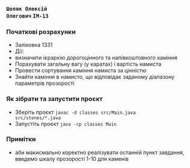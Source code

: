### <code>Шопяк Олексій Олегович</code> <code>ІМ-13</code>

### Початкові розрахунки
- Заліковка 1331
- Дії: 
- визначити ієрархію дорогоцінного та напівкоштовного каміння
- Порахувати загальну вагу (у каратах) і вартість намиста
- Провести сортування каміння намиста за цінністю
- Знайти каміння в намисто, що відповідає заданому діапазону параметрів прозорості 


### Як зібрати та запустити проєкт
- Зберіть проєкт <code>javac -d classes src/Main.java src/stones/*.java</code>
- Запустіть проєкт <code>java -cp classes Main</code>

### Примітки
- аби макисмально коректно реалізувати останній пункт завдання, введемо шкалу прозорості 1-10 для каменів
